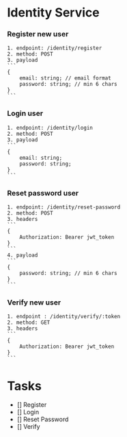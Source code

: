 # Identity Service

### Register new user
    1. endpoint: /identity/register
    2. method: POST
    3. payload
    ```
    {
        email: string; // email format
        password: string; // min 6 chars
    }
    ```

### Login user
    1. endpoint: /identity/login
    2. method: POST
    3. payload
    ```
    {
        email: string;
        password: string;
    }
    ```

### Reset password user
    1. endpoint: /identity/reset-password
    2. method: POST
    3. headers
    ```
    {
        Authorization: Bearer jwt_token
    }
    ```
    4. payload
    ```
    {
        password: string; // min 6 chars
    }
    ```

### Verify new user
    1. endpoint : /identity/verify/:token
    2. method: GET
    3. headers
    ```
    {
        Authorization: Bearer jwt_token
    }
    ```

# Tasks

- [] Register
- [] Login
- [] Reset Password
- [] Verify